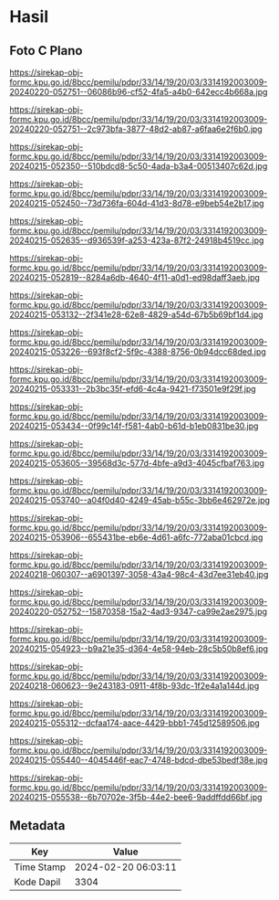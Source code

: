 # Hasil

## Foto C Plano

https://sirekap-obj-formc.kpu.go.id/8bcc/pemilu/pdpr/33/14/19/20/03/3314192003009-20240220-052751--06086b96-cf52-4fa5-a4b0-642ecc4b668a.jpg

https://sirekap-obj-formc.kpu.go.id/8bcc/pemilu/pdpr/33/14/19/20/03/3314192003009-20240220-052751--2c973bfa-3877-48d2-ab87-a6faa6e2f6b0.jpg

https://sirekap-obj-formc.kpu.go.id/8bcc/pemilu/pdpr/33/14/19/20/03/3314192003009-20240215-052350--510bdcd8-5c50-4ada-b3a4-00513407c62d.jpg

https://sirekap-obj-formc.kpu.go.id/8bcc/pemilu/pdpr/33/14/19/20/03/3314192003009-20240215-052450--73d736fa-604d-41d3-8d78-e9beb54e2b17.jpg

https://sirekap-obj-formc.kpu.go.id/8bcc/pemilu/pdpr/33/14/19/20/03/3314192003009-20240215-052635--d936539f-a253-423a-87f2-24918b4519cc.jpg

https://sirekap-obj-formc.kpu.go.id/8bcc/pemilu/pdpr/33/14/19/20/03/3314192003009-20240215-052819--8284a6db-4640-4f11-a0d1-ed98daff3aeb.jpg

https://sirekap-obj-formc.kpu.go.id/8bcc/pemilu/pdpr/33/14/19/20/03/3314192003009-20240215-053132--2f341e28-62e8-4829-a54d-67b5b69bf1d4.jpg

https://sirekap-obj-formc.kpu.go.id/8bcc/pemilu/pdpr/33/14/19/20/03/3314192003009-20240215-053226--693f8cf2-5f9c-4388-8756-0b94dcc68ded.jpg

https://sirekap-obj-formc.kpu.go.id/8bcc/pemilu/pdpr/33/14/19/20/03/3314192003009-20240215-053331--2b3bc35f-efd6-4c4a-9421-f73501e9f29f.jpg

https://sirekap-obj-formc.kpu.go.id/8bcc/pemilu/pdpr/33/14/19/20/03/3314192003009-20240215-053434--0f99c14f-f581-4ab0-b61d-b1eb0831be30.jpg

https://sirekap-obj-formc.kpu.go.id/8bcc/pemilu/pdpr/33/14/19/20/03/3314192003009-20240215-053605--39568d3c-577d-4bfe-a9d3-4045cfbaf763.jpg

https://sirekap-obj-formc.kpu.go.id/8bcc/pemilu/pdpr/33/14/19/20/03/3314192003009-20240215-053740--a04f0d40-4249-45ab-b55c-3bb6e462972e.jpg

https://sirekap-obj-formc.kpu.go.id/8bcc/pemilu/pdpr/33/14/19/20/03/3314192003009-20240215-053906--655431be-eb6e-4d61-a6fc-772aba01cbcd.jpg

https://sirekap-obj-formc.kpu.go.id/8bcc/pemilu/pdpr/33/14/19/20/03/3314192003009-20240218-060307--a6901397-3058-43a4-98c4-43d7ee31eb40.jpg

https://sirekap-obj-formc.kpu.go.id/8bcc/pemilu/pdpr/33/14/19/20/03/3314192003009-20240220-052752--15870358-15a2-4ad3-9347-ca99e2ae2975.jpg

https://sirekap-obj-formc.kpu.go.id/8bcc/pemilu/pdpr/33/14/19/20/03/3314192003009-20240215-054923--b9a21e35-d364-4e58-94eb-28c5b50b8ef6.jpg

https://sirekap-obj-formc.kpu.go.id/8bcc/pemilu/pdpr/33/14/19/20/03/3314192003009-20240218-060623--9e243183-0911-4f8b-93dc-1f2e4a1a144d.jpg

https://sirekap-obj-formc.kpu.go.id/8bcc/pemilu/pdpr/33/14/19/20/03/3314192003009-20240215-055312--dcfaa174-aace-4429-bbb1-745d12589506.jpg

https://sirekap-obj-formc.kpu.go.id/8bcc/pemilu/pdpr/33/14/19/20/03/3314192003009-20240215-055440--4045446f-eac7-4748-bdcd-dbe53bedf38e.jpg

https://sirekap-obj-formc.kpu.go.id/8bcc/pemilu/pdpr/33/14/19/20/03/3314192003009-20240215-055538--6b70702e-3f5b-44e2-bee6-9addffdd66bf.jpg


## Metadata

| Key        | Value               |
| ---------- | ------------------- |
| Time Stamp | 2024-02-20 06:03:11 |
| Kode Dapil | 3304                |



